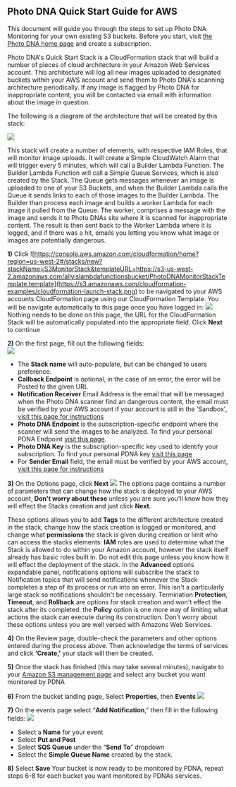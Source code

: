 
## Photo DNA Quick Start Guide for AWS ##

This document will guide you through the steps to set up Photo DNA Monitoring for your own existing S3 buckets.
Before you start, visit [the Photo DNA home page](https://myphotodna.microsoftmoderator.com/) and create a subscription.

Photo DNA's Quick Start Stack is a CloudFormation stack that will build a number of pieces of cloud architecture in your Amazon Web Services account. This architecture will log all new images uploaded to designated buckets within your AWS account and send them to Photo DNA's scanning architecture periodically. If any image is flagged by Photo DNA for inappropriate content, you will be contacted via email with information about the image in question.

The following is a diagram of the architecture that will be created by this stack:

![](https://s3-us-west-2.amazonaws.com/allyislambdafunctionsbucket/SimpleArchDiagram.png)

This stack will create a number of elements, with respective IAM Roles, that will monitor image uploads. It will create a Simple CloudWatch Alarm that will trigger every 5 minutes, which will call a Builder Lambda Function. The Builder Lambda Function will call a Simple Queue Services, which is also created by the Stack. The Queue gets messages whenever an image is uploaded to one of your S3 Buckets, and when the Builder Lambda calls the Queue it sends links to each of those images to the Builder Lambda. The Builder than process each image and builds a worker Lambda for each image it pulled from the Queue. The worker, comprises a message with the image and sends it to Photo DNAs site where it is scanned for inappropriate content. The result is then sent back to the Worker Lambda where it is logged, and if there was a hit, emails you letting you know what image or images are potentially dangerous.


**1)**	Click ![https://console.aws.amazon.com/cloudformation/home?region=us-west-2#/stacks/new?stackName=S3MonitorStack&templateURL=https://s3-us-west-2.amazonaws.com/allyislambdafunctionsbucket/PhotoDNAMonitorStackTemplate.template](https://s3.amazonaws.com/cloudformation-examples/cloudformation-launch-stack.png) to be navigated to your AWS accounts CloudFormation page using our CloudFormation Template. You will be navigate automatically to this page once you have logged in:
![](https://s3-us-west-2.amazonaws.com/allyislambdafunctionsbucket/AWSLandingPage.PNG)
Nothing needs to be done on this page, the URL for the CloudFormation Stack will be automatically populated into the appropriate field. Click **Next** to continue

**2)**	On the first page, fill out the following fields:  
![](https://s3-us-west-2.amazonaws.com/allyislambdafunctionsbucket/AWSFirstPageCapture.PNG)

- The **Stack name** will auto-populate, but can be changed to users preference.
- **Callback Endpoint** is optional, in the case of an error, the error will be Posted to the given URL
- **Notification Receiver** Email Address is the email that will be messaged when the Photo DNA scanner find an dangerous content, the email must be verified by your AWS account if your account is still in the 'Sandbox', [visit this page for instructions](https://us-west-2.console.aws.amazon.com/ses/home?region=us-west-2#verified-senders-email ) 
- **Photo DNA Endpoint** is the subscription-specific endpoint where the scanner will send the images to be analyzed. To find your personal PDNA Endpoint [visit this page](https://testpdnaui.azurewebsites.net/).  
- **Photo DNA Key** is the subscription-specific key used to identify your subscription. To find your personal PDNA key [visit this page](https://testpdnaui.azurewebsites.net/ ) 
- For **Sender Email** field, the email must be verified by your AWS account, [visit this page for instructions](https://us-west-2.console.aws.amazon.com/ses/home?region=us-west-2#verified-senders-email ) 

**3)**	On the Options page, click **Next**
 ![](https://s3-us-west-2.amazonaws.com/allyislambdafunctionsbucket/AWSSecondPageCapture.PNG)
The options page contains a number of parameters that can change how the stack is deployed to your AWS account, **Don't worry about these** unless you are sure you'll know how they will effect the Stacks creation and just click **Next**. 

These options allows you to add **Tags** to the different architecture created in the stack, change how the stack creation is logged or monitored, and change what **permissions** the stack is given during creation or limit who can access the stacks elements: **IAM** roles are used to determine what the Stack is allowed to do within your Amazon account, however the stack itself already has basic roles built in. Do not edit this page unless you know how it will effect the deployment of the stack. In the **Advanced** options expandable panel, notifications options will subscribe the stack to Notification topics that will send notifications whenever the Stack completes a step of its process or run into an error. This isn't a particularly large stack so notifications shouldn't be necessary. Termination **Protection**, **Timeout**, and **Rollback** are options for stack creation and won't effect the stack after its completed. the **Policy** option is one more way of limiting what actions the stack can execute during its construction. Don't worry about these options unless you are well versed with Amazons Web Services.

**4)**	On the Review page, double-check the parameters and other options entered during the process above. Then acknowledge the terms of services and click **‘Create,’** your stack will then be created.

**5)**	Once the stack has finished (this may take several minutes), navigate to your [Amazon S3 management page](https://s3.console.aws.amazon.com/s3) and select any bucket you want monitored by PDNA

**6)**	From the bucket landing page, Select **Properties**, then **Events**
![](https://s3-us-west-2.amazonaws.com/allyislambdafunctionsbucket/BucketPage.PNG)

**7)**	On the events page select “**Add Notification**,” then fill in the following fields: 
![](https://s3-us-west-2.amazonaws.com/allyislambdafunctionsbucket/EventsPage.PNG)

- Select a **Name** for your event
- Select **Put and Post**
- Select **SQS Queue** under the “**Send To**” dropdown
- Select the **Simple Queue Name** created by the stack.

**8)**	Select **Save**
Your bucket is now ready to be monitored by PDNA, repeat steps 6-8 for each bucket you want monitored by PDNAs services. 
